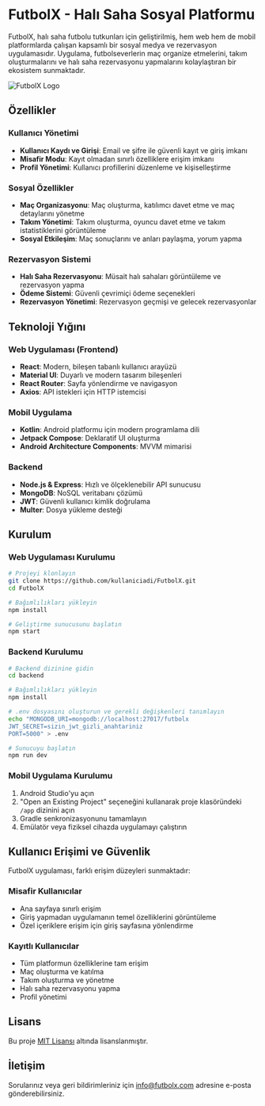 # FutbolX - Halı Saha Sosyal Platformu

FutbolX, halı saha futbolu tutkunları için geliştirilmiş, hem web hem de mobil platformlarda çalışan kapsamlı bir sosyal medya ve rezervasyon uygulamasıdır. Uygulama, futbolseverlerin maç organize etmelerini, takım oluşturmalarını ve halı saha rezervasyonu yapmalarını kolaylaştıran bir ekosistem sunmaktadır.

![FutbolX Logo](./src/assets/logo.png)

## Özellikler

### Kullanıcı Yönetimi
- **Kullanıcı Kaydı ve Girişi**: Email ve şifre ile güvenli kayıt ve giriş imkanı
- **Misafir Modu**: Kayıt olmadan sınırlı özelliklere erişim imkanı
- **Profil Yönetimi**: Kullanıcı profillerini düzenleme ve kişiselleştirme

### Sosyal Özellikler
- **Maç Organizasyonu**: Maç oluşturma, katılımcı davet etme ve maç detaylarını yönetme
- **Takım Yönetimi**: Takım oluşturma, oyuncu davet etme ve takım istatistiklerini görüntüleme
- **Sosyal Etkileşim**: Maç sonuçlarını ve anları paylaşma, yorum yapma

### Rezervasyon Sistemi
- **Halı Saha Rezervasyonu**: Müsait halı sahaları görüntüleme ve rezervasyon yapma
- **Ödeme Sistemi**: Güvenli çevrimiçi ödeme seçenekleri
- **Rezervasyon Yönetimi**: Rezervasyon geçmişi ve gelecek rezervasyonlar

## Teknoloji Yığını

### Web Uygulaması (Frontend)
- **React**: Modern, bileşen tabanlı kullanıcı arayüzü
- **Material UI**: Duyarlı ve modern tasarım bileşenleri
- **React Router**: Sayfa yönlendirme ve navigasyon
- **Axios**: API istekleri için HTTP istemcisi

### Mobil Uygulama
- **Kotlin**: Android platformu için modern programlama dili
- **Jetpack Compose**: Deklaratif UI oluşturma
- **Android Architecture Components**: MVVM mimarisi

### Backend
- **Node.js & Express**: Hızlı ve ölçeklenebilir API sunucusu
- **MongoDB**: NoSQL veritabanı çözümü
- **JWT**: Güvenli kullanıcı kimlik doğrulama
- **Multer**: Dosya yükleme desteği

## Kurulum

### Web Uygulaması Kurulumu

```bash
# Projeyi klonlayın
git clone https://github.com/kullaniciadi/FutbolX.git
cd FutbolX

# Bağımlılıkları yükleyin
npm install

# Geliştirme sunucusunu başlatın
npm start
```

### Backend Kurulumu

```bash
# Backend dizinine gidin
cd backend

# Bağımlılıkları yükleyin
npm install

# .env dosyasını oluşturun ve gerekli değişkenleri tanımlayın
echo "MONGODB_URI=mongodb://localhost:27017/futbolx
JWT_SECRET=sizin_jwt_gizli_anahtariniz
PORT=5000" > .env

# Sunucuyu başlatın
npm run dev
```

### Mobil Uygulama Kurulumu

1. Android Studio'yu açın
2. "Open an Existing Project" seçeneğini kullanarak proje klasöründeki `/app` dizinini açın
3. Gradle senkronizasyonunu tamamlayın
4. Emülatör veya fiziksel cihazda uygulamayı çalıştırın

## Kullanıcı Erişimi ve Güvenlik

FutbolX uygulaması, farklı erişim düzeyleri sunmaktadır:

### Misafir Kullanıcılar
- Ana sayfaya sınırlı erişim
- Giriş yapmadan uygulamanın temel özelliklerini görüntüleme
- Özel içeriklere erişim için giriş sayfasına yönlendirme

### Kayıtlı Kullanıcılar
- Tüm platformun özelliklerine tam erişim
- Maç oluşturma ve katılma
- Takım oluşturma ve yönetme
- Halı saha rezervasyonu yapma
- Profil yönetimi

## Lisans

Bu proje [MIT Lisansı](LICENSE) altında lisanslanmıştır.

## İletişim

Sorularınız veya geri bildirimleriniz için [info@futbolx.com](mailto:info@futbolx.com) adresine e-posta gönderebilirsiniz.
